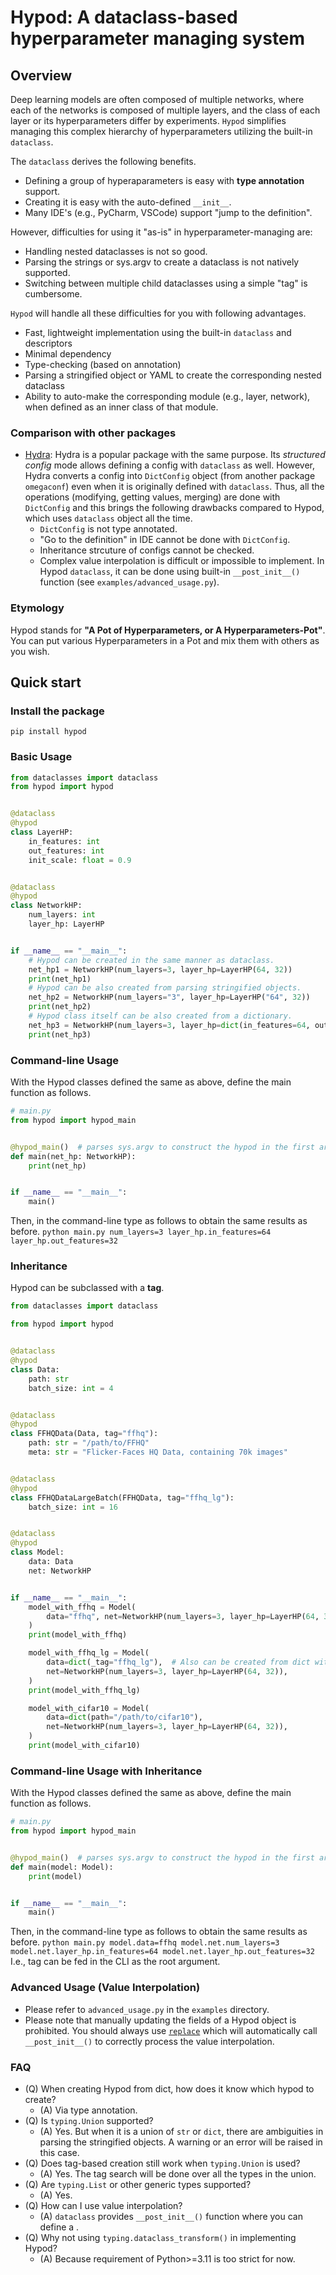 # Hypod: A dataclass-based hyperparameter managing system

## Overview
Deep learning models are often composed of multiple networks, where each of the networks is composed of multiple layers, and the class of each layer or its hyperparameters differ by experiments. `Hypod` simplifies managing this complex hierarchy of hyperparameters utilizing the built-in `dataclass`.

The `dataclass` derives the following benefits.
* Defining a group of hyperaparameters is easy with **type annotation** support.
* Creating it is easy with the auto-defined `__init__`.
* Many IDE's (e.g., PyCharm, VSCode) support "jump to the definition".

However, difficulties for using it "as-is" in hyperparameter-managing are:
* Handling nested dataclasses is not so good.
* Parsing the strings or sys.argv to create a dataclass is not natively supported.
* Switching between multiple child dataclasses using a simple "tag" is cumbersome.

`Hypod` will handle all these difficulties for you with following advantages.
* Fast, lightweight implementation using the built-in `dataclass` and descriptors
* Minimal dependency
* Type-checking (based on annotation)
* Parsing a stringified object or YAML to create the corresponding nested dataclass
* Ability to auto-make the corresponding module (e.g., layer, network), when defined as an inner class of that module.

### Comparison with other packages
* [Hydra](https://github.com/facebookresearch/hydra): Hydra is a popular package with the same purpose. Its _structured config_ mode allows defining a config with `dataclass` as well. However, Hydra converts a config into `DictConfig` object (from another package `omegaconf`) even when it is originally defined with `dataclass`. Thus, all the operations (modifying, getting values, merging) are done with `DictConfig` and this brings the following drawbacks compared to Hypod, which uses `dataclass` object all the time.
  * `DictConfig` is not type annotated.
  * "Go to the definition" in IDE cannot be done with `DictConfig`.
  * Inheritance strcuture of configs cannot be checked.
  * Complex value interpolation is difficult or impossible to implement. In Hypod `dataclass`, it can be done using built-in `__post_init__()` function (see `examples/advanced_usage.py`).


### Etymology
Hypod stands for **"A Pot of Hyperparameters, or A Hyperparameters-Pot"**. You can put various Hyperparameters in a Pot and mix them with others as you wish.

## Quick start
### Install the package
`pip install hypod`

### Basic Usage

```python
from dataclasses import dataclass
from hypod import hypod


@dataclass
@hypod
class LayerHP:
    in_features: int
    out_features: int
    init_scale: float = 0.9


@dataclass
@hypod
class NetworkHP:
    num_layers: int
    layer_hp: LayerHP


if __name__ == "__main__":
    # Hypod can be created in the same manner as dataclass.
    net_hp1 = NetworkHP(num_layers=3, layer_hp=LayerHP(64, 32))
    print(net_hp1)
    # Hypod can be also created from parsing stringified objects.
    net_hp2 = NetworkHP(num_layers="3", layer_hp=LayerHP("64", 32))
    print(net_hp2)
    # Hypod class itself can be also created from a dictionary.
    net_hp3 = NetworkHP(num_layers=3, layer_hp=dict(in_features=64, out_features=32))
    print(net_hp3)

```

### Command-line Usage
With the Hypod classes defined the same as above, define the main function as follows.

```python
# main.py
from hypod import hypod_main


@hypod_main()  # parses sys.argv to construct the hypod in the first argument, `net_hp`
def main(net_hp: NetworkHP):
    print(net_hp)


if __name__ == "__main__":
    main()
```
Then, in the command-line type as follows to obtain the same results as before.
`python main.py num_layers=3 layer_hp.in_features=64 layer_hp.out_features=32`


### Inheritance
Hypod can be subclassed with a **tag**.

```python
from dataclasses import dataclass

from hypod import hypod


@dataclass
@hypod
class Data:
    path: str
    batch_size: int = 4


@dataclass
@hypod
class FFHQData(Data, tag="ffhq"):
    path: str = "/path/to/FFHQ"
    meta: str = "Flicker-Faces HQ Data, containing 70k images"


@dataclass
@hypod
class FFHQDataLargeBatch(FFHQData, tag="ffhq_lg"):
    batch_size: int = 16


@dataclass
@hypod
class Model:
    data: Data
    net: NetworkHP


if __name__ == "__main__":
    model_with_ffhq = Model(
        data="ffhq", net=NetworkHP(num_layers=3, layer_hp=LayerHP(64, 32)),
    )
    print(model_with_ffhq)

    model_with_ffhq_lg = Model(
        data=dict(_tag="ffhq_lg"),  # Also can be created from dict with "_tag" key.
        net=NetworkHP(num_layers=3, layer_hp=LayerHP(64, 32)),
    )
    print(model_with_ffhq_lg)

    model_with_cifar10 = Model(
        data=dict(path="/path/to/cifar10"),
        net=NetworkHP(num_layers=3, layer_hp=LayerHP(64, 32)),
    )
    print(model_with_cifar10)
```

### Command-line Usage with Inheritance
With the Hypod classes defined the same as above, define the main function as follows.

```python
# main.py
from hypod import hypod_main


@hypod_main()  # parses sys.argv to construct the hypod in the first argument, `net_hp`
def main(model: Model):
    print(model)


if __name__ == "__main__":
    main()
```
Then, in the command-line type as follows to obtain the same results as before.
`python main.py model.data=ffhq model.net.num_layers=3 model.net.layer_hp.in_features=64 model.net.layer_hp.out_features=32`
I.e., tag can be fed in the CLI as the root argument.

### Advanced Usage (Value Interpolation)
* Please refer to `advanced_usage.py` in the `examples` directory.
* Please note that manually updating the fields of a Hypod object is prohibited. You should always use [`replace`](https://docs.python.org/3/library/dataclasses.html#dataclasses.replace) which will automatically call `__post_init__()` to correctly process the value interpolation.



### FAQ
* (Q) When creating Hypod from dict, how does it know which hypod to create? 
  * (A) Via type annotation.
* (Q) Is `typing.Union` supported? 
  * (A) Yes. But when it is a union of `str` or `dict`, there are ambiguities in parsing the stringified objects. A warning or an error will be raised in this case.
* (Q) Does tag-based creation still work when `typing.Union` is used?
  * (A) Yes. The tag search will be done over all the types in the union.
* (Q) Are `typing.List` or other generic types supported?
  * (A) Yes.
* (Q) How can I use value interpolation?
  * (A) `dataclass` provides `__post_init__()` function where you can define a .
* (Q) Why not using `typing.dataclass_transform()` in implementing Hypod?
  * (A) Because requirement of Python>=3.11 is too strict for now.